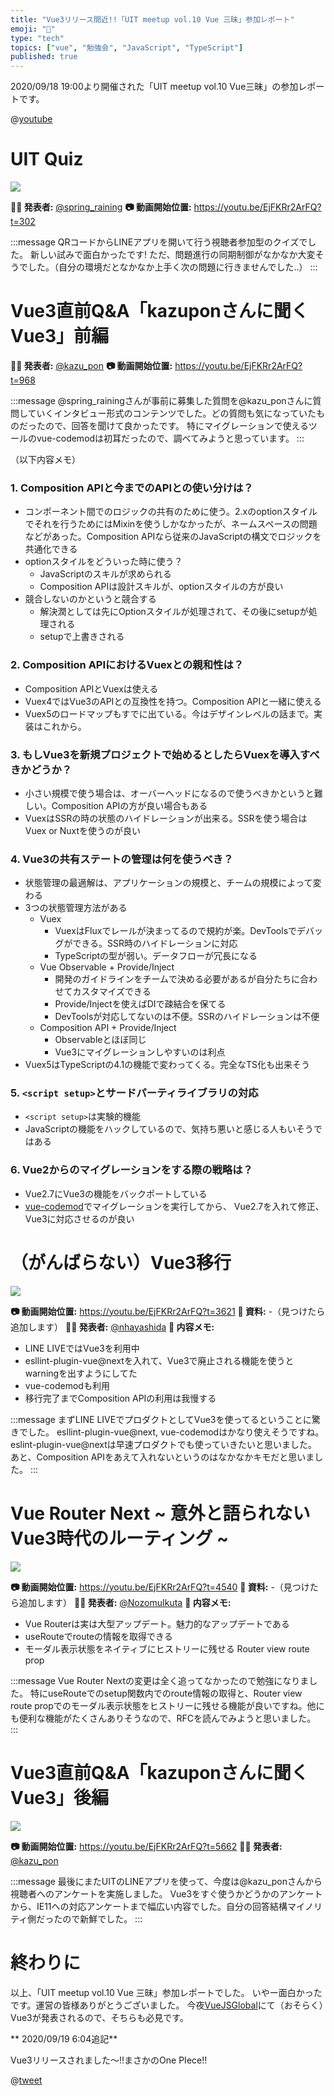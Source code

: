 ```yaml
---
title: "Vue3リリース間近!!「UIT meetup vol.10 Vue 三昧」参加レポート"
emoji: "📝"
type: "tech"
topics: ["vue", "勉強会", "JavaScript", "TypeScript"]
published: true
---
```


2020/09/18 19:00より開催された「UIT meetup vol.10 Vue三昧」の参加レポートです。

@[youtube](EjFKRr2ArFQ)


# UIT Quiz
![](https://storage.googleapis.com/zenn-user-upload/co50rpfwyum3ulcf1jswqpssqqcq)

**👨‍💻 発表者:** [@spring_raining](https://twitter.com/spring_raining)
**📷 動画開始位置:** https://youtu.be/EjFKRr2ArFQ?t=302

:::message
QRコードからLINEアプリを開いて行う視聴者参加型のクイズでした。
新しい試みで面白かったです! ただ、問題進行の同期制御がなかなか大変そうでした。（自分の環境だとなかなか上手く次の問題に行きませんでした..）
:::

# Vue3直前Q&A「kazuponさんに聞くVue3」前編

**👨‍💻 発表者:** [@kazu_pon](https://twitter.com/kazu_pon)
**📷 動画開始位置:** https://youtu.be/EjFKRr2ArFQ?t=968

:::message
@spring_rainingさんが事前に募集した質問を@kazu_ponさんに質問していくインタビュー形式のコンテンツでした。どの質問も気になっていたものだったので、回答を聞けて良かったです。
特にマイグレーションで使えるツールのvue-codemodは初耳だったので、調べてみようと思っています。
:::

（以下内容メモ）

### 1. Composition APIと今までのAPIとの使い分けは？
- コンポーネント間でのロジックの共有のために使う。2.xのoptionスタイルでそれを行うためにはMixinを使うしかなかったが、ネームスペースの問題などがあった。Composition APIなら従来のJavaScriptの構文でロジックを共通化できる
- optionスタイルをどういった時に使う？
  - JavaScriptのスキルが求められる
  - Composition APIは設計スキルが、optionスタイルの方が良い
- 競合しないのかというと競合する
  - 解決潤としては先にOptionスタイルが処理されて、その後にsetupが処理される
  - setupで上書きされる

### 2. Composition APIにおけるVuexとの親和性は？
- Composition APIとVuexは使える
- Vuex4ではVue3のAPIとの互換性を持つ。Composition APIと一緒に使える
- Vuex5のロードマップもすでに出ている。今はデザインレベルの話まで。実装はこれから。

### 3. もしVue3を新規プロジェクトで始めるとしたらVuexを導入すべきかどうか？
- 小さい規模で使う場合は、オーバーヘッドになるので使うべきかというと難しい。Composition APIの方が良い場合もある
- VuexはSSRの時の状態のハイドレーションが出来る。SSRを使う場合はVuex or Nuxtを使うのが良い

### 4. Vue3の共有ステートの管理は何を使うべき？
- 状態管理の最適解は、アプリケーションの規模と、チームの規模によって変わる
- 3つの状態管理方法がある
  - Vuex
    - VuexはFluxでレールが決まってるので規約が楽。DevToolsでデバッグができる。SSR時のハイドレーションに対応
    - TypeScriptの型が弱い。データフローが冗長になる
  - Vue Observable + Provide/Inject
    - 開発のガイドラインをチームで決める必要があるが自分たちに合わせてカスタマイズできる
    - Provide/Injectを使えばDIで疎結合を保てる
    - DevToolsが対応してないのは不便。SSRのハイドレーションは不便
  - Composition API + Provide/Inject
    - Observableとほぼ同じ
    - Vue3にマイグレーションしやすいのは利点
- Vuex5はTypeScriptの4.1の機能で変わってくる。完全なTS化も出来そう

### 5. `<script setup>`とサードパーティライブラリの対応
- `<script setup>`は実験的機能
- JavaScriptの機能をハックしているので、気持ち悪いと感じる人もいそうではある

### 6. Vue2からのマイグレーションをする際の戦略は？
- Vue2.7にVue3の機能をバックポートしている
- [vue-codemod](https://github.com/vuejs/vue-codemod)でマイグレーションを実行してから、 Vue2.7を入れて修正、Vue3に対応させるのが良い


# （がんばらない）Vue3移行


![](https://storage.googleapis.com/zenn-user-upload/g76kcais0l5p486wu03xe691oxdu)

**📷 動画開始位置:** https://youtu.be/EjFKRr2ArFQ?t=3621
**📁 資料:** -（見つけたら追加します）
**👨‍💻 発表者:** [@nhayashida](https://twitter.com/nhayashida)
**📝 内容メモ:**
- LINE LIVEではVue3を利用中
- esllint-plugin-vue@nextを入れて、Vue3で廃止される機能を使うとwarningを出すようにしてた
- vue-codemodも利用
- 移行完了までComposition APIの利用は我慢する

:::message
まずLINE LIVEでプロダクトとしてVue3を使ってるということに驚きでした。
esllint-plugin-vue@next, vue-codemodはかなり使えそうですね。eslint-plugin-vue@nextは早速プロダクトでも使っていきたいと思いました。あと、Composition APIをあえて入れないというのはなかなかキモだと思いました。
:::

# Vue Router Next ~ 意外と語られないVue3時代のルーティング ~

![](https://storage.googleapis.com/zenn-user-upload/6fy8l618jqhqg5kd0gul8f17dpwn)

**📷 動画開始位置:** https://youtu.be/EjFKRr2ArFQ?t=4540
**📁 資料:** -（見つけたら追加します）
**👨‍💻 発表者:** [@NozomuIkuta](https://twitter.com/NozomuIkuta)
**📝 内容メモ:**
- Vue Routerは実は大型アップデート。魅力的なアップデートである
- useRouteでrouteの情報を取得できる
- モーダル表示状態をネイティブにヒストリーに残せる Router view route prop

:::message
Vue Router Nextの変更は全く追ってなかったので勉強になりました。
特にuseRouteでのsetup関数内でのroute情報の取得と、Router view route propでのモーダル表示状態をヒストリーに残せる機能が良いですね。他にも便利な機能がたくさんありそうなので、RFCを読んでみようと思いました。
:::

# Vue3直前Q&A「kazuponさんに聞くVue3」後編

![](https://storage.googleapis.com/zenn-user-upload/vl71c5lo33j5afp3f4fvrwmsm3yt)

**📷 動画開始位置:** https://youtu.be/EjFKRr2ArFQ?t=5662
**👨‍💻 発表者:** [@kazu_pon](https://twitter.com/kazu_pon)

:::message
最後にまたUITのLINEアプリを使って、今度は@kazu_ponさんから視聴者へのアンケートを実施しました。
Vue3をすぐ使うかどうかのアンケートから、IE11への対応アンケートまで幅広い内容でした。自分の回答結構マイノリティ側だったので新鮮でした。
:::

# 終わりに
以上、「UIT meetup vol.10 Vue 三昧」参加レポートでした。
いやー面白かったです。運営の皆様ありがとうございました。
今夜[VueJSGlobal](https://vuejs.amsterdam/)にて（おそらく）Vue3が発表されるので、そちらも必見です。

** 2020/09/19 6:04追記**

Vue3リリースされました〜!!まさかのOne PIece!!

@[tweet](https://publish.twitter.com/?url=https://twitter.com/vuejs/status/1306992969728380930)